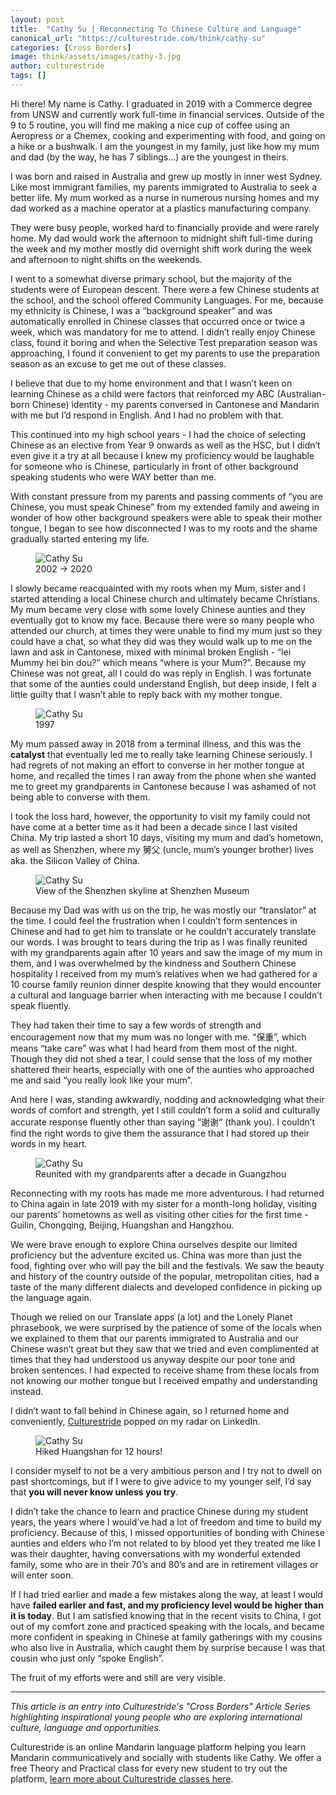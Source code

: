 ```yaml
---
layout: post
title:  "Cathy Su | Reconnecting To Chinese Culture and Language"
canonical_url: "https://culturestride.com/think/cathy-su"
categories: [Cross Borders]
image: think/assets/images/cathy-3.jpg
author: culturestride
tags: []
---
```



Hi there! My name is Cathy. I graduated in 2019 with a Commerce degree from UNSW and currently work full-time in financial services. Outside of the 9 to 5 routine, you will find me making a nice cup of coffee using an Aeropress or a Chemex, cooking and experimenting with food, and going on a hike or a bushwalk. I am the youngest in my family, just like how my mum and dad (by the way, he has 7 siblings…) are the youngest in theirs.

I was born and raised in Australia and grew up mostly in inner west Sydney. Like most immigrant families, my parents immigrated to Australia to seek a better life. My mum worked as a nurse in numerous nursing homes and my dad worked as a machine operator at a plastics manufacturing company.

They were busy people, worked hard to financially provide and were rarely home. My dad would work the afternoon to midnight shift full-time during the week and my mother mostly did overnight shift work during the week and afternoon to night shifts on the weekends.

I went to a somewhat diverse primary school, but the majority of the students were of European descent. There were a few Chinese students at the school, and the school offered Community Languages. For me, because my ethnicity is Chinese, I was a “background speaker” and was automatically enrolled in Chinese classes that occurred once or twice a week, which was mandatory for me to attend. I didn’t really enjoy Chinese class, found it boring and when the Selective Test preparation season was approaching, I found it convenient to get my parents to use the preparation season as an excuse to get me out of these classes.

I believe that due to my home environment and that I wasn’t keen on learning Chinese as a child were factors that reinforced my ABC (Australian-born Chinese) identity - my parents conversed in Cantonese and Mandarin with me but I’d respond in English. And I had no problem with that.

This continued into my high school years - I had the choice of selecting Chinese as an elective from Year 9 onwards as well as the HSC, but I didn’t even give it a try at all because I knew my proficiency would be laughable for someone who is Chinese, particularly in front of other background speaking students who were WAY better than me.

With constant pressure from my parents and passing comments of “you are Chinese, you must speak Chinese” from my extended family and aweing in wonder of how other background speakers were able to speak their mother tongue, I began to see how disconnected I was to my roots and the shame gradually started entering my life. 

<figure>
  <img class="blogImage" src="../../think/assets/images/cathy-1.png" alt="Cathy Su"/>
  <figcaption>2002 &rarr; 2020</figcaption>
</figure>

I slowly became reacquainted with my roots when my Mum, sister and I started attending a local Chinese church and ultimately became Christians. My mum became very close with some lovely Chinese aunties and they eventually got to know my face. Because there were so many people who attended our church, at times they were unable to find my mum just so they could have a chat, so what they did was they would walk up to me on the lawn and ask in Cantonese, mixed with minimal broken English - “lei Mummy hei bin dou?” which means “where is your Mum?”. Because my Chinese was not great, all I could do was reply in English. I was fortunate that some of the aunties could understand English, but deep inside, I felt a little guilty that I wasn’t able to reply back with my mother tongue. 

<figure>
  <img class="blogImage" src="../../think/assets/images/cathy-2.png" alt="Cathy Su"/>
  <figcaption>1997</figcaption>
</figure>

My mum passed away in 2018 from a terminal illness, and this was the **catalyst** that eventually led me to really take learning Chinese seriously. I had regrets of not making an effort to converse in her mother tongue at home, and recalled the times I ran away from the phone when she wanted me to greet my grandparents in Cantonese because I was ashamed of not being able to converse with them.

I took the loss hard, however, the opportunity to visit my family could not have come at a better time as it had been a decade since I last visited China. My trip lasted a short 10 days, visiting my mum and dad’s hometown, as well as Shenzhen, where my 舅父 (uncle, mum’s younger brother) lives aka. the Silicon Valley of China.

<figure>
  <img class="blogImage" src="../../think/assets/images/cathy-5.png" alt="Cathy Su"/>
  <figcaption>View of the Shenzhen skyline at Shenzhen Museum</figcaption>
</figure>

Because my Dad was with us on the trip, he was mostly our “translator” at the time. I could feel the frustration when I couldn’t form sentences in Chinese and had to get him to translate or he couldn’t accurately translate our words. I was brought to tears during the trip as I was finally reunited with my grandparents again after 10 years and saw the image of my mum in them, and I was overwhelmed by the kindness and Southern Chinese hospitality I received from my mum’s relatives when we had gathered for a 10 course family reunion dinner despite knowing that they would encounter a cultural and language barrier when interacting with me because I couldn’t speak fluently.

They had taken their time to say a few words of strength and encouragement now that my mum was no longer with me. “保重”, which means “take care” was what I had heard from them most of the night. Though they did not shed a tear, I could sense that the loss of my mother shattered their hearts, especially with one of the aunties who approached me and said “you really look like your mum”.

And here I was, standing awkwardly, nodding and acknowledging what their words of comfort and strength, yet I still couldn’t form a solid and culturally accurate response fluently other than saying “谢谢“ (thank you). I couldn’t find the right words to give them the assurance that I had stored up their words in my heart.

<figure>
  <img class="blogImage" src="../../think/assets/images/cathy-4.png" alt="Cathy Su"/>
  <figcaption>Reunited with my grandparents after a decade in Guangzhou</figcaption>
</figure>

Reconnecting with my roots has made me more adventurous. I had returned to China again in late 2019 with my sister for a month-long holiday, visiting our parents’ hometowns as well as visiting other cities for the first time - Guilin, Chongqing, Beijing, Huangshan and Hangzhou.

We were brave enough to explore China ourselves despite our limited proficiency but the adventure excited us. China was more than just the food, fighting over who will pay the bill and the festivals. We saw the beauty and history of the country outside of the popular, metropolitan cities, had a taste of the many different dialects and developed confidence in picking up the language again.

Though we relied on our Translate apps (a lot) and the Lonely Planet phrasebook, we were surprised by the patience of some of the locals when we explained to them that our parents immigrated to Australia and our Chinese wasn’t great but they saw that we tried and even complimented at times that they had understood us anyway despite our poor tone and broken sentences. I had expected to receive shame from these locals from not knowing our mother tongue but I received empathy and understanding instead.

I didn’t want to fall behind in Chinese again, so I returned home and conveniently, [Culturestride](https://culturestride.com/) popped on my radar on LinkedIn.

<figure>
  <img class="blogImage" src="../../think/assets/images/cathy-7.png" alt="Cathy Su"/>
  <figcaption>Hiked Huangshan for 12 hours!</figcaption>
</figure>

I consider myself to not be a very ambitious person and I try not to dwell on past shortcomings, but if I were to give advice to my younger self, I’d say that **you will never know unless you try**. 

I didn’t take the chance to learn and practice Chinese during my student years, the years where I would’ve had a lot of freedom and time to build my proficiency. Because of this, I missed opportunities of bonding with Chinese aunties and elders who I’m not related to by blood yet they treated me like I was their daughter, having conversations with my wonderful extended family, some who are in their 70’s and 80’s and are in retirement villages or will enter soon.

If I had tried earlier and made a few mistakes along the way, at least I would have **failed earlier and fast, and my proficiency level would be higher than it is today**. But I am satisfied knowing that in the recent visits to China, I got out of my comfort zone and practiced speaking with the locals, and became more confident in speaking in Chinese at family gatherings with my cousins who also live in Australia, which caught them by surprise because I was that cousin who just only “spoke English”.

The fruit of my efforts were and still are very visible.

---

*This article is an entry into Culturestride's "Cross Borders" Article Series highlighting inspirational young people who are exploring international culture, language and opportunities.*

Culturestride is an online Mandarin language platform helping you learn Mandarin communicatively and socially with students like Cathy. We offer a free Theory and Practical class for every new student to try out the platform, <a href="" id="cta" >learn more about Culturestride classes here</a>.

<script>
const urlSearchParams = new URLSearchParams(window.location.search);
const params = Object.fromEntries(urlSearchParams.entries());
if (params.code) {
var link = 'https://culturestride.com/?code=' + params.code;
} else {
var link = 'https://culturestride.com/';
}
document.getElementById("cta").href = link;
</script>